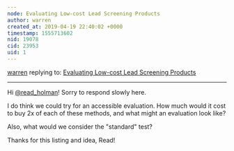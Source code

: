 ```yaml
---
node: Evaluating Low-cost Lead Screening Products
author: warren
created_at: 2019-04-19 22:40:02 +0000
timestamp: 1555713602
nid: 19078
cid: 23953
uid: 1
---
```




[warren](../profile/warren) replying to: [Evaluating Low-cost Lead Screening Products](../notes/read_holman/04-16-2019/evaluating-low-cost-lead-screening-products)

----
Hi [@read_holman](/profile/read_holman)! Sorry to respond slowly here. 

I do think we could try for an accessible evaluation. How much would it cost to buy 2x of each of these methods, and what might an evaluation look like?

Also, what would we consider the "standard" test? 

Thanks for this listing and idea, Read!